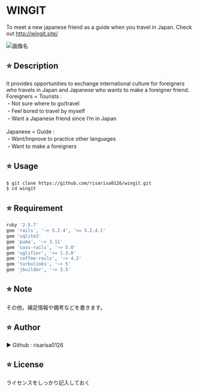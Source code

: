 
# WINGIT
To meet a new japanese friend as a guide when you travel in Japan. Check out http://wingit.site/ 

![画像名](https://github.com/risarisa0126/wingit/blob/master/app/assets/images/brevite-KJWjsztHPPU-unsplash.jpg)

## :star: Description
It provides opportunities to exchange international culture for foreigners who travels in Japan and Japanese who wants to make a foreigner friend. <br>
Foreigners = Tourists : <br>
・Not sure where to go/travel <br> 
・Feel bored to travel by myself <br>
・Want a Japanese friend since I’m in Japan <br>
<br>
Japanese = Guide : <br>
・Want/Improve to practice other languages <br> 
・Want to make a foreigners <br>


## :star: Usage
```bash
$ git clone https://github.com/risarisa0126/wingit.git
$ cd wingit
```

## :star: Requirement
```bash
ruby '2.5.7'
gem 'rails', '~> 5.2.4', '>= 5.2.4.1'
gem 'sqlite3'
gem 'puma', '~> 3.11'
gem 'sass-rails', '~> 5.0'
gem 'uglifier', '>= 1.3.0'
gem 'coffee-rails', '~> 4.2'
gem 'turbolinks', '~> 5'
gem 'jbuilder', '~> 2.5'
```

## :star: Note
その他，補足情報や備考などを書きます。


## :star: Author
▶︎ Github : risarisa0126

## :star: License
ライセンスをしっかり記入しておく
